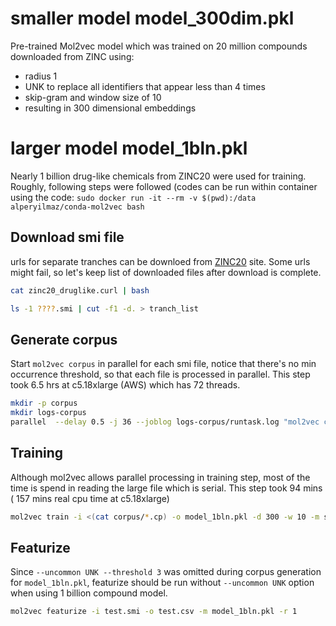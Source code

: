 # smaller model model_300dim.pkl

Pre-trained Mol2vec model which was trained on 20 million compounds downloaded from ZINC using:

* radius 1
* UNK to replace all identifiers that appear less than 4 times
* skip-gram and window size of 10
* resulting in 300 dimensional embeddings

# larger model model_1bln.pkl

Nearly 1 billion drug-like chemicals from ZINC20 were used for training. Roughly, following steps were followed (codes can be run within container using the code: `sudo docker run -it --rm -v $(pwd):/data alperyilmaz/conda-mol2vec bash`

## Download smi file

urls for separate tranches can be downloed from [ZINC20](http://zinc20.docking.org/tranches/home) site. Some urls might fail, so let's keep list of downloaded files after download is complete.

```bash
cat zinc20_druglike.curl | bash

ls -1 ????.smi | cut -f1 -d. > tranch_list
```

## Generate corpus

Start `mol2vec corpus` in parallel for each smi file, notice that there's no min occurrence threshold, so that each file is processed in parallel. This step took 6.5 hrs at c5.18xlarge (AWS) which has 72 threads.

```bash
mkdir -p corpus
mkdir logs-corpus
parallel  --delay 0.5 -j 36 --joblog logs-corpus/runtask.log "mol2vec corpus -i {}.smi -o corpus/{}.cp -r 1 -j 2 &> logs-corpus/{}_.log" :::: tranch_list   
```

## Training

Although mol2vec allows parallel processing in training step, most of the time is spend in reading the large file which is serial. This step took 94 mins ( 157 mins real cpu time at c5.18xlarge)

```bash
mol2vec train -i <(cat corpus/*.cp) -o model_1bln.pkl -d 300 -w 10 -m skip-gram --threshold 3 -j 72
```

## Featurize

Since `--uncommon UNK --threshold 3` was omitted during corpus generation for `model_1bln.pkl`, featurize should be run without `--uncommon UNK` option when using 1 billion compound model.

```bash
mol2vec featurize -i test.smi -o test.csv -m model_1bln.pkl -r 1
```
